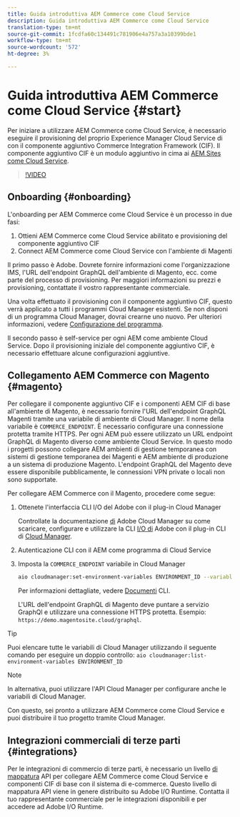 ```yaml
---
title: Guida introduttiva AEM Commerce come Cloud Service
description: Guida introduttiva AEM Commerce come Cloud Service
translation-type: tm+mt
source-git-commit: 1fcdfa60c134491c781906e4a757a3a10399bde1
workflow-type: tm+mt
source-wordcount: '572'
ht-degree: 3%

---
```



# Guida introduttiva AEM Commerce come Cloud Service {#start}

Per iniziare a utilizzare AEM Commerce come Cloud Service, è necessario eseguire il provisioning del proprio Experience Manager Cloud Service di  con il componente aggiuntivo Commerce Integration Framework (CIF). Il componente aggiuntivo CIF è un modulo aggiuntivo in cima ai [AEM Sites come Cloud Service](https://docs.adobe.com/content/help/it-IT/experience-manager-cloud-service/sites/home.html).

>[!VIDEO](https://video.tv.adobe.com/v/37843?quality=12&learn=on)

## Onboarding {#onboarding}

L&#39;onboarding per AEM Commerce come Cloud Service è un processo in due fasi:

1. Ottieni AEM Commerce come Cloud Service abilitato e provisioning del componente aggiuntivo CIF
2. Connect AEM Commerce come Cloud Service con l&#39;ambiente di Magenti

Il primo passo è  Adobe. Dovrete fornire informazioni come l&#39;organizzazione IMS, l&#39;URL dell&#39;endpoint GraphQL dell&#39;ambiente di Magento, ecc. come parte del processo di provisioning. Per maggiori informazioni su prezzi e provisioning, contattate il vostro rappresentante commerciale.

Una volta effettuato il provisioning con il componente aggiuntivo CIF, questo verrà applicato a tutti i programmi Cloud Manager esistenti. Se non disponi di un programma Cloud Manager, dovrai crearne uno nuovo. Per ulteriori informazioni, vedere [Configurazione del programma](https://docs.adobe.com/content/help/en/experience-manager-cloud-manager/using/getting-started/setting-up-program.html).

Il secondo passo è self-service per ogni AEM come ambiente Cloud Service. Dopo il provisioning iniziale del componente aggiuntivo CIF, è necessario effettuare alcune configurazioni aggiuntive.

## Collegamento AEM Commerce con Magento {#magento}

Per collegare il componente aggiuntivo CIF e i componenti [](https://github.com/adobe/aem-core-cif-components) AEM CIF di base all&#39;ambiente di Magento, è necessario fornire l&#39;URL dell&#39;endpoint GraphQL Magenti tramite una variabile di ambiente di Cloud Manager. Il nome della variabile è `COMMERCE_ENDPOINT`. È necessario configurare una connessione protetta tramite HTTPS.
Per ogni AEM può essere utilizzato un URL endpoint GraphQL di Magento diverso come ambiente Cloud Service. In questo modo i progetti possono collegare AEM ambienti di gestione temporanea con sistemi di gestione temporanea dei Magenti e AEM ambiente di produzione a un sistema di produzione Magento. L&#39;endpoint GraphQL del Magento deve essere disponibile pubblicamente, le connessioni VPN private o locali non sono supportate.

Per collegare AEM Commerce con il Magento, procedere come segue:

1. Ottenete l&#39;interfaccia CLI I/O del Adobe  con il plug-in Cloud Manager

   Controllate la documentazione [di](https://docs.adobe.com/content/help/it-IT/experience-manager-cloud-manager/using/introduction-to-cloud-manager.html) Adobe Cloud Manager su come scaricare, configurare e utilizzare la CLI [I/O di](https://github.com/adobe/aio-cli) Adobe con il plug-in CLI di [Cloud Manager](https://github.com/adobe/aio-cli-plugin-cloudmanager).

2. Autenticazione CLI con il AEM come programma di Cloud Service

3. Imposta la `COMMERCE_ENDPOINT` variabile in Cloud Manager

   ```bash
   aio cloudmanager:set-environment-variables ENVIRONMENT_ID --variable COMMERCE_ENDPOINT "<Magento GraphQL endpoint URL>"
   ```

   Per informazioni dettagliate, vedere [Documenti](https://github.com/adobe/aio-cli-plugin-cloudmanager#aio-cloudmanagerset-environment-variables-environmentid) CLI.

   L&#39;URL dell&#39;endpoint GraphQL di Magento deve puntare a  servizio GraphQl e utilizzare una connessione HTTPS protetta. Esempio: `https://demo.magentosite.cloud/graphql`.

>[!TIP]
>
>Puoi elencare tutte le variabili di Cloud Manager utilizzando il seguente comando per eseguire un doppio controllo: `aio cloudmanager:list-environment-variables ENVIRONMENT_ID`

>[!Note]
>
>In alternativa, puoi utilizzare l&#39;API [](https://www.adobe.io/apis/experiencecloud/cloud-manager/docs.html) Cloud Manager per configurare anche le variabili di Cloud Manager.

Con questo, sei pronto a utilizzare AEM Commerce come Cloud Service e puoi distribuire il tuo progetto tramite Cloud Manager.

## Integrazioni commerciali di terze parti {#integrations}

Per le integrazioni di commercio di terze parti, è necessario un livello [di mappatura](architecture/third-party.md) API per collegare AEM Commerce come Cloud Service e componenti CIF di base con il sistema di e-commerce. Questo livello di mappatura API viene in genere distribuito su Adobe I/O Runtime. Contatta il tuo rappresentante commerciale per le integrazioni disponibili e per accedere ad Adobe I/O Runtime.
